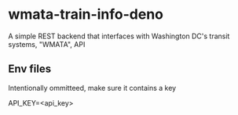 # wmata-train-info-deno
A simple REST backend that interfaces with Washington DC's transit systems, "WMATA", API

## Env files
Intentionally ommitteed, make sure it contains a key 

API_KEY=<api_key>
